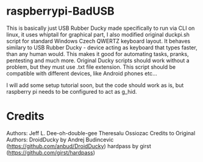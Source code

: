 # raspberrypi-BadUSB
This is basically just USB Rubber Ducky made specifically to run via CLI on linux, it uses whiptail for graphical part, I also modified original duckpi.sh script for standard Windows Czech QWERTZ keyboard layout. It behaves similary to USB Rubber Ducky - device acting as keyboard that types faster, than any human would. This makes it good for automating tasks, pranks, pentesting and much more. Original Ducky scripts should work without a problem, but they must use .txt file extension. This script should be compatible with different devices, like Android phones etc...

I will add some setup tutorial soon, but the code should work as is, but raspberry pi needs to be configured to act as g_hid.
# Credits 
Authors: Jeff L. Dee-oh-double-gee Theresalu Ossiozac
Credits to Original Authors: DroidDucky by Andrej Budincevic (https://github.com/anbud/DroidDucky) hardpass by girst (https://github.com/girst/hardpass)
